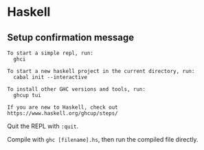 # Haskell

## Setup confirmation message

```
To start a simple repl, run:
  ghci

To start a new haskell project in the current directory, run:
  cabal init --interactive

To install other GHC versions and tools, run:
  ghcup tui

If you are new to Haskell, check out https://www.haskell.org/ghcup/steps/
```

Quit the REPL with `:quit`.

Compile with `ghc [filename].hs`, then run the compiled file directly.
